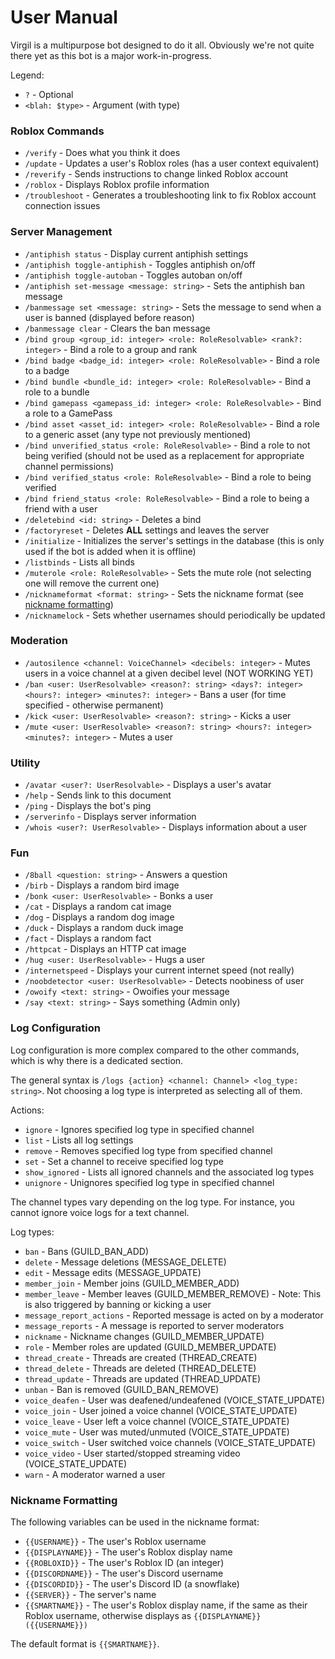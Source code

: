 # User Manual

Virgil is a multipurpose bot designed to do it all. Obviously we're not quite there yet as this bot is a major work-in-progress.

Legend:

- `?` - Optional
- `<blah: $type>` - Argument (with type)

### Roblox Commands

- `/verify` - Does what you think it does
- `/update` - Updates a user's Roblox roles (has a user context equivalent)
- `/reverify` - Sends instructions to change linked Roblox account
- `/roblox` - Displays Roblox profile information
- `/troubleshoot` - Generates a troubleshooting link to fix Roblox account connection issues

### Server Management

- `/antiphish status` - Display current antiphish settings
- `/antiphish toggle-antiphish` - Toggles antiphish on/off
- `/antiphish toggle-autoban` - Toggles autoban on/off
- `/antiphish set-message <message: string>` - Sets the antiphish ban message
- `/banmessage set <message: string>` - Sets the message to send when a user is banned (displayed before reason)
- `/banmessage clear` - Clears the ban message
- `/bind group <group_id: integer> <role: RoleResolvable> <rank?: integer>` - Bind a role to a group and rank
- `/bind badge <badge_id: integer> <role: RoleResolvable>` - Bind a role to a badge
- `/bind bundle <bundle_id: integer> <role: RoleResolvable>` - Bind a role to a bundle
- `/bind gamepass <gamepass_id: integer> <role: RoleResolvable>` - Bind a role to a GamePass
- `/bind asset <asset_id: integer> <role: RoleResolvable>` - Bind a role to a generic asset (any type not previously mentioned)
- `/bind unverified_status <role: RoleResolvable>` - Bind a role to not being verified (should not be used as a replacement for appropriate channel permissions)
- `/bind verified_status <role: RoleResolvable>` - Bind a role to being verified
- `/bind friend_status <role: RoleResolvable>` - Bind a role to being a friend with a user
- `/deletebind <id: string>` - Deletes a bind
- `/factoryreset` - Deletes **ALL** settings and leaves the server
- `/initialize` - Initializes the server's settings in the database (this is only used if the bot is added when it is offline)
- `/listbinds` - Lists all binds
- `/muterole <role: RoleResolvable>` - Sets the mute role (not selecting one will remove the current one)
- `/nicknameformat <format: string>` - Sets the nickname format (see [nickname formatting](#nickname-formatting))
- `/nicknamelock` - Sets whether usernames should periodically be updated

### Moderation

- `/autosilence <channel: VoiceChannel> <decibels: integer>` - Mutes users in a voice channel at a given decibel level (NOT WORKING YET)
- `/ban <user: UserResolvable> <reason?: string> <days?: integer> <hours?: integer> <minutes?: integer>` - Bans a user (for time specified - otherwise permanent)
- `/kick <user: UserResolvable> <reason?: string>` - Kicks a user
- `/mute <user: UserResolvable> <reason?: string> <hours?: integer> <minutes?: integer>` - Mutes a user

### Utility

- `/avatar <user?: UserResolvable>` - Displays a user's avatar
- `/help` - Sends link to this document
- `/ping` - Displays the bot's ping
- `/serverinfo` - Displays server information
- `/whois <user?: UserResolvable>` - Displays information about a user

### Fun

- `/8ball <question: string>` - Answers a question
- `/birb` - Displays a random bird image
- `/bonk <user: UserResolvable>` - Bonks a user
- `/cat` - Displays a random cat image
- `/dog` - Displays a random dog image
- `/duck` - Displays a random duck image
- `/fact` - Displays a random fact
- `/httpcat` - Displays an HTTP cat image
- `/hug <user: UserResolvable>` - Hugs a user
- `/internetspeed` - Displays your current internet speed (not really)
- `/noobdetector <user: UserResolvable>` - Detects noobiness of user
- `/owoify <text: string>` - Owoifies your message
- `/say <text: string>` - Says something (Admin only)

### Log Configuration

Log configuration is more complex compared to the other commands, which is why there is a dedicated section.

The general syntax is `/logs {action} <channel: Channel> <log_type: string>`. Not choosing a log type is interpreted as selecting all of them.

Actions:

- `ignore` - Ignores specified log type in specified channel
- `list` - Lists all log settings
- `remove` - Removes specified log type from specified channel
- `set` - Set a channel to receive specified log type
- `show_ignored` - Lists all ignored channels and the associated log types
- `unignore` - Unignores specified log type in specified channel

The channel types vary depending on the log type. For instance, you cannot ignore voice logs for a text channel.

Log types:

- `ban` - Bans (GUILD_BAN_ADD)
- `delete` - Message deletions (MESSAGE_DELETE)
- `edit` - Message edits (MESSAGE_UPDATE)
- `member_join` - Member joins (GUILD_MEMBER_ADD)
- `member_leave` - Member leaves (GUILD_MEMBER_REMOVE) - Note: This is also triggered by banning or kicking a user
- `message_report_actions` - Reported message is acted on by a moderator
- `message_reports` - A message is reported to server moderators
- `nickname` - Nickname changes (GUILD_MEMBER_UPDATE)
- `role` - Member roles are updated (GUILD_MEMBER_UPDATE)
- `thread_create` - Threads are created (THREAD_CREATE)
- `thread_delete` - Threads are deleted (THREAD_DELETE)
- `thread_update` - Threads are updated (THREAD_UPDATE)
- `unban` - Ban is removed (GUILD_BAN_REMOVE)
- `voice_deafen` - User was deafened/undeafened (VOICE_STATE_UPDATE)
- `voice_join` - User joined a voice channel (VOICE_STATE_UPDATE)
- `voice_leave` - User left a voice channel (VOICE_STATE_UPDATE)
- `voice_mute` - User was muted/unmuted (VOICE_STATE_UPDATE)
- `voice_switch` - User switched voice channels (VOICE_STATE_UPDATE)
- `voice_video` - User started/stopped streaming video (VOICE_STATE_UPDATE)
- `warn` - A moderator warned a user

### Nickname Formatting

The following variables can be used in the nickname format:

- `{{USERNAME}}` - The user's Roblox username
- `{{DISPLAYNAME}}` - The user's Roblox display name
- `{{ROBLOXID}}` - The user's Roblox ID (an integer)
- `{{DISCORDNAME}}` - The user's Discord username
- `{{DISCORDID}}` - The user's Discord ID (a snowflake)
- `{{SERVER}}` - The server's name
- `{{SMARTNAME}}` - The user's Roblox display name, if the same as their Roblox username, otherwise displays as `{{DISPLAYNAME}} ({{USERNAME}})`

The default format is `{{SMARTNAME}}`.
